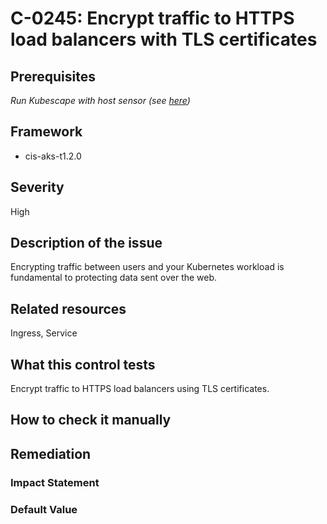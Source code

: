 # C-0245: Encrypt traffic to HTTPS load balancers with TLS certificates

## Prerequisites
 *Run Kubescape with host sensor (see [here](https://hub.armo.cloud/docs/host-sensor))*
 
## Framework
* cis-aks-t1.2.0
 
## Severity
High

## Description of the issue
Encrypting traffic between users and your Kubernetes workload is fundamental to protecting data sent over the web.
 
## Related resources
Ingress, Service
 
## What this control tests 
Encrypt traffic to HTTPS load balancers using TLS certificates.
 
## How to check it manually 

 
## Remediation

 
### Impact Statement

 
### Default Value

 
